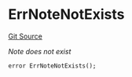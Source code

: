 # ErrNoteNotExists
[Git Source](https://github.com/Crossbell-Box/Crossbell-Contracts/blob/d7930db5cd89d52737395aa81b0ec583ccadb80c/contracts/libraries/Error.sol)

*Note does not exist*


```solidity
error ErrNoteNotExists();
```

